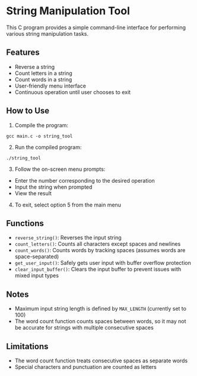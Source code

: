 # String Manipulation Tool

This C program provides a simple command-line interface for performing various string manipulation tasks.

## Features

- Reverse a string
- Count letters in a string
- Count words in a string
- User-friendly menu interface
- Continuous operation until user chooses to exit

## How to Use

1. Compile the program:
```
gcc main.c -o string_tool
```
2. Run the compiled program:
```
./string_tool
```
3. Follow the on-screen menu prompts:
- Enter the number corresponding to the desired operation
- Input the string when prompted
- View the result

4. To exit, select option 5 from the main menu

## Functions

- `reverse_string()`: Reverses the input string
- `count_letters()`: Counts all characters except spaces and newlines
- `count_words()`: Counts words by tracking spaces (assumes words are space-separated)
- `get_user_input()`: Safely gets user input with buffer overflow protection
- `clear_input_buffer()`: Clears the input buffer to prevent issues with mixed input types

## Notes

- Maximum input string length is defined by `MAX_LENGTH` (currently set to 100)
- The word count function counts spaces between words, so it may not be accurate for strings with multiple consecutive spaces

## Limitations

- The word count function treats consecutive spaces as separate words
- Special characters and punctuation are counted as letters
